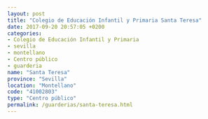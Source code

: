 ```yaml
---
layout: post
title: "Colegio de Educación Infantil y Primaria Santa Teresa"
date: 2017-09-20 20:57:05 +0200
categories:
- Colegio de Educación Infantil y Primaria
- sevilla
- montellano
- Centro público
- guarderia
name: "Santa Teresa"
province: "Sevilla"
location: "Montellano"
code: "41002803"
type: "Centro público"
permalink: /guarderias/santa-teresa.html
---
```

